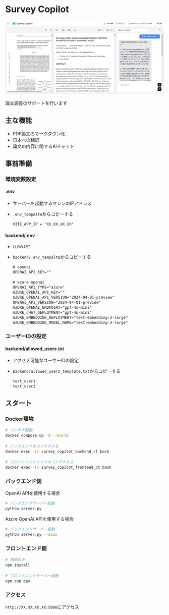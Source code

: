 # Survey Copilot

![alt text](assets/screen_preview.png)

論文調査のサポートを行います

## 主な機能
- PDF論文のマークダウン化
- 日本への翻訳
- 論文の内容に関するAIチャット

## 事前準備

### 環境変数設定

#### .env
- サーバーを起動するマシンのIPアドレス
- `.env_tempalte`からコピーする

    ```
    VITE_APP_IP = "XX.XX.XX.XX"
    ```

#### backend/.env
- `LLMのAPI`
- `backend/.env_tempalte`からコピーする

    ```
    # openai
    OPENAI_API_KEY=""

    # azure openai
    OPENAI_API_TYPE="azure"
    AZURE_OPENAI_API_KEY=""
    AZURE_OPENAI_API_VERSION="2024-04-01-preview"
    OPENAI_API_VERSION="2024-04-01-preview"
    AZURE_OPENAI_ENDPOINT="gpt-4o-mini"
    AZURE_CHAT_DEPLOYMENT="gpt-4o-mini"
    AZURE_EMBEDDING_DEPLOYMENT="text-embedding-3-large"
    AZURE_EMBEDDING_MODEL_NAME="text-embedding-3-large"
    ```

### ユーザーIDの設定

#### backend/allowed_users.txt
- アクセス可能なユーザーIDの設定
- `backend/allowed_users_template.txt`からコピーする

    ```
    test_user1
    test_user2
    ```

## スタート

### Docker環境

``` bash
# コンテナ起動
docker compose up -d --build

# バックエンドのコンテナ入る
docker exec -it survey_copilot_backend_ct bash

# フロントエンドエンドのコンテナ入る
docker exec -it survey_copilot_frontend_ct bash
```

### バックエンド側

OpenAI APIを使用する場合
``` bash
# バックエンドサーバー起動
python server.py
```

Azure OpenAI APIを使用する場合
``` bash
# バックエンドサーバー起動
python server.py --aoai
```

### フロントエンド側

``` bash
# 初回のみ
npm install

# フロントエンドサーバー起動
npm run dev
```

### アクセス
`http://XX.XX.XX.XX:5600`にアクセス


